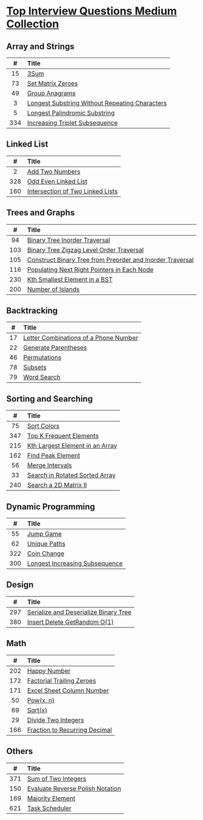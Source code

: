 # [Top Interview Questions Medium Collection](https://leetcode.com/explore/interview/card/top-interview-questions-medium/)

## Array and Strings

| #    | Title                                       |
| :--: | :------------------------------------------ |
| 15   | [3Sum](./en/15.3-sum.java)              |
| 73   | [Set Matrix Zeroes](./en/73.set-matrix-zeroes.java)  |
| 49   | [Group Anagrams](./en/49.group-anagrams.java)        |
| 3    | [Longest Substring Without Repeating Characters](./en/3.longest-substring-without-repeating-characters.java)  |
| 5    | [Longest Palindromic Substring](./en/5.longest-palindromic-substring.java)  |
| 334  | [Increasing Triplet Subsequence](./en/334.increasing-triplet-subsequence.java)  |

## Linked List

| #    | Title                                       |
| :--: | :------------------------------------------ |
| 2    | [Add Two Numbers](./en/2.add-two-numbers.java)             |
| 328  | [Odd Even Linked List](./en/328.odd-even-linked-list.java) |
| 160  | [Intersection of Two Linked Lists](./en/160.intersection-of-two-linked-lists.java)  |

## Trees and Graphs

| #    | Title                                       |
| :--: | :------------------------------------------ |
| 94   | [Binary Tree Inorder Traversal](./en/94.binary-tree-inorder-traversal.java)  |
| 103  | [Binary Tree Zigzag Level Order Traversal](./en/103.binary-tree-zigzag-level-order-traversal.java)  |
| 105  | [Construct Binary Tree from Preorder and Inorder Traversal](./en/105.construct-binary-tree-from-preorder-and-inorder-traversal.java)  |
| 116  | [Populating Next Right Pointers in Each Node](./en/116.populating-next-right-pointers-in-each-node.java)  |
| 230  | [Kth Smallest Element in a BST](./en/230.kth-smallest-element-in-a-bst.java)  |
| 200  | [Number of Islands](./en/200.number-of-islands.java)  |

## Backtracking

| #    | Title                                       |
| :--: | :------------------------------------------ |
| 17   | [Letter Combinations of a Phone Number](./en/17.letter-combinations-of-a-phone-number.java)  |
| 22   | [Generate Parentheses](./en/22.generate-parentheses.java)  |
| 46   | [Permutations](./en/46.permutations.java)  |
| 78   | [Subsets](./en/78.subsets.java)  |
| 79   | [Word Search](./en/79.word-search.java)  |

## Sorting and Searching

| #    | Title                                       |
| :--: | :------------------------------------------ |
| 75   | [Sort Colors](./en/75.sort-colors.java)  |
| 347  | [Top K Frequent Elements](./en/347.top-k-frequent-elements.java)  |
| 215  | [Kth Largest Element in an Array](./en/215.kth-largest-element-in-an-array.java)  |
| 162  | [Find Peak Element](./en/162.find-peak-element.java)  |
| 56   | [Merge Intervals](./en/56.merge-intervals.java)  |
| 33   | [Search in Rotated Sorted Array](./en/33.search-in-rotated-sorted-array.java)  |
| 240  | [Search a 2D Matrix II](./en/240.search-a-2-d-matrix-ii.java)  |

## Dynamic Programming

| #    | Title                                       |
| :--: | :------------------------------------------ |
| 55   | [Jump Game](./en/55.jump-game.java)  |
| 62   | [Unique Paths](./en/62.unique-paths.java)  |
| 322  | [Coin Change](./en/322.coin-change.java)  |
| 300  | [Longest Increasing Subsequence](./en/300.longest-increasing-subsequence.java)  |

## Design

| #    | Title                                       |
| :--: | :------------------------------------------ |
| 297  | [Serialize and Deserialize Binary Tree](./en/297.serialize-and-deserialize-binary-tree.java)  |
| 380  | [Insert Delete GetRandom O(1)](./en/380.insert-delete-get-random-o-1.java)  |

## Math

| #    | Title                                       |
| :--: | :------------------------------------------ |
| 202  | [Happy Number](./en/202.happy-number.java)  |
| 172  | [Factorial Trailing Zeroes](./en/172.factorial-trailing-zeroes.java)  |
| 171  | [Excel Sheet Column Number](./en/171.excel-sheet-column-number.java)  |
| 50   | [Pow(x, n)](./en/50.powx-n.java)  |
| 69   | [Sqrt(x)](./en/69.sqrtx.java)  |
| 29   | [Divide Two Integers](./en/29.divide-two-integers.java)  |
| 166  | [Fraction to Recurring Decimal](./en/166.fraction-to-recurring-decimal.java)  |

## Others

| #    | Title                                       |
| :--: | :------------------------------------------ |
| 371  | [Sum of Two Integers](./en/371.sum-of-two-integers.java)  |
| 150  | [Evaluate Reverse Polish Notation](./en/150.evaluate-reverse-polish-notation.java)  |
| 169  | [Majority Element](./en/169.majority-element.java)  |
| 621  | [Task Scheduler](./en/621.task-scheduler.java)  |
